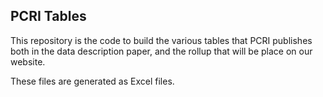 PCRI Tables
---------------

This repository is the code to build the various tables that PCRI publishes
both in the data description paper, and the rollup that will be place on our
website.

These files are generated as Excel files.
